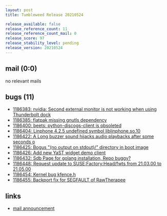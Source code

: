 ```yaml
---
layout: post
title: Tumbleweed Release 20210524

release_available: false
release_reference_count: 11
release_reference_count_mail: 0
release_score: 97
release_stability_level: pending
release_version: 20210524
---
```


## mail (0:0)

no relevant mails

## bugs (11)

<!--more-->

- [1186383: nvidia: Second external monitor is not working when using Thunderbolt dock](https://bugzilla.opensuse.org/show_bug.cgi?id=1186383)
- [1186385: flatpak missing gnutls dependency](https://bugzilla.opensuse.org/show_bug.cgi?id=1186385)
- [1186400: beets: python-discogs-client is obsoleted](https://bugzilla.opensuse.org/show_bug.cgi?id=1186400)
- [1186404: Linphone 4.2.5 undefined symbol liblinphone.so.10](https://bugzilla.opensuse.org/show_bug.cgi?id=1186404)
- [1186422: A Long buzzer sound hijacks audio playbacks after some seconds o](https://bugzilla.opensuse.org/show_bug.cgi?id=1186422)
- [1186425: Bogus "(no output on stdout)/" directory in boot image](https://bugzilla.opensuse.org/show_bug.cgi?id=1186425)
- [1186426: Add new YaST widget demo client](https://bugzilla.opensuse.org/show_bug.cgi?id=1186426)
- [1186432: Sdb Page for golang installation, Repo buggy?](https://bugzilla.opensuse.org/show_bug.cgi?id=1186432)
- [1186448: Request update to SUSE:Factory:Head/fwts from 21.03.00 to 21.05.00](https://bugzilla.opensuse.org/show_bug.cgi?id=1186448)
- [1186454: Kernel bug kfence.h](https://bugzilla.opensuse.org/show_bug.cgi?id=1186454)
- [1186455: Backport fix for SEGFAULT of RawTherapee](https://bugzilla.opensuse.org/show_bug.cgi?id=1186455)



## links

- [mail announcement](https://github.com/boombatower/tumbleweed-review/issues/10)
